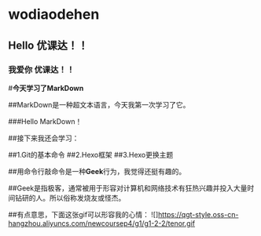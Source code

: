 # wodiaodehen
## Hello 优课达！！
### 我爱你 优课达！！ 
#**今天学习了MarkDown**

##MarkDown是一种超文本语言，今天我第一次学习了它。

###Hello MarkDown！

##接下来我还会学习：

##1.Git的基本命令
##2.Hexo框架
##3.Hexo更换主题

##用命令行敲命令是一种**Geek**行为，我觉得还挺有趣的。

##Geek是指极客，通常被用于形容对计算机和网络技术有狂热兴趣并投入大量时间钻研的人。所以俗称发烧友或怪杰。

##有点意思，下面这张gif可以形容我的心情：
![]https://qgt-style.oss-cn-hangzhou.aliyuncs.com/newcoursep4/g1/g1-2-2/tenor.gif
